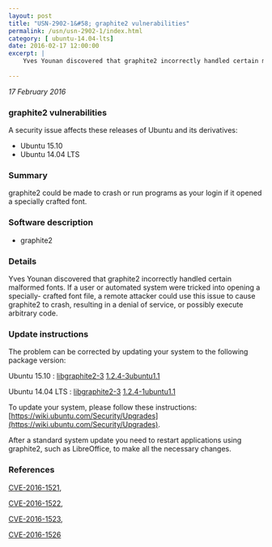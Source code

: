 ```yaml
---
layout: post
title: "USN-2902-1&#58; graphite2 vulnerabilities"
permalink: /usn/usn-2902-1/index.html
category: [ ubuntu-14.04-lts]
date: 2016-02-17 12:00:00
excerpt: |
    Yves Younan discovered that graphite2 incorrectly handled certain malformed fonts. If a user or automated system were tricked into opening a specially- crafted font file, a remote attacker could use this issue to cause graphite2 to crash, resulting in a denial of service, or possibly execute arbitrary code. 
    
--- 
```

 
 

*17 February 2016*

### graphite2 vulnerabilities

A security issue affects these releases of Ubuntu and its derivatives:

* Ubuntu 15.10
* Ubuntu 14.04 LTS

### Summary

graphite2 could be made to crash or run programs as your login if it opened a specially crafted font.

### Software description

* graphite2 

### Details

Yves Younan discovered that graphite2 incorrectly handled certain malformed fonts. If a user or automated system were tricked into opening a specially- crafted font file, a remote attacker could use this issue to cause graphite2 to crash, resulting in a denial of service, or possibly execute arbitrary code. 

### Update instructions

The problem can be corrected by updating your system to the following package version:

Ubuntu 15.10
 : [libgraphite2-3](https://launchpad.net/ubuntu/+source/graphite2) <span> [1.2.4-3ubuntu1.1](https://launchpad.net/ubuntu/+source/graphite2/1.2.4-3ubuntu1.1) </span> 

Ubuntu 14.04 LTS
 : [libgraphite2-3](https://launchpad.net/ubuntu/+source/graphite2) <span> [1.2.4-1ubuntu1.1](https://launchpad.net/ubuntu/+source/graphite2/1.2.4-1ubuntu1.1) </span> 

To update your system, please follow these instructions: [https://wiki.ubuntu.com/Security/Upgrades](https://wiki.ubuntu.com/Security/Upgrades).

After a standard system update you need to restart applications using graphite2, such as LibreOffice, to make all the necessary changes. 

### References

 
 [CVE-2016-1521](http://people.ubuntu.com/~ubuntu-security/cve/CVE-2016-1521), 

 [CVE-2016-1522](http://people.ubuntu.com/~ubuntu-security/cve/CVE-2016-1522), 

 [CVE-2016-1523](http://people.ubuntu.com/~ubuntu-security/cve/CVE-2016-1523), 

 [CVE-2016-1526](http://people.ubuntu.com/~ubuntu-security/cve/CVE-2016-1526)
 

